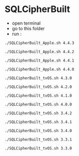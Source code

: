 # SQLCipherBuilt

- open terminal 
- go to this folder 
- run : 

```
./SQLCipherBuilt_Apple.sh 4.4.3
```

```
./SQLCipherBuilt_Apple.sh 4.4.2
```

```
./SQLCipherBuilt_Apple.sh 4.4.1
```

```
./SQLCipherBuilt_Apple.sh 4.4.0
```

```
./SQLCipherBuilt_tvOS.sh 4.3.0
```

```
./SQLCipherBuilt_tvOS.sh 4.2.0
```

```
./SQLCipherBuilt_tvOS.sh 4.1.0
```

```
./SQLCipherBuilt_tvOS.sh 4.0.0
```

```
./SQLCipherBuilt_tvOS.sh 3.4.2
```

```
./SQLCipherBuilt_tvOS.sh 3.4.1
```

```
./SQLCipherBuilt_tvOS.sh 3.4.0
```

```
./SQLCipherBuilt_tvOS.sh 3.3.1
```

```
./SQLCipherBuilt_tvOS.sh 3.3.0
```